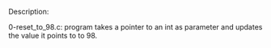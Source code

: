 Description:

0-reset_to_98.c: program takes a pointer to an int as parameter and updates the value it points to to 98.

